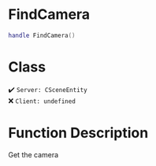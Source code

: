 # FindCamera
```lua
handle FindCamera()
```
# Class
✔️ `Server: CSceneEntity`  
❌ `Client: undefined`  

# Function Description
Get the camera
